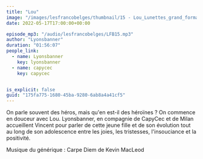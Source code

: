 ```yaml
---
title: "Lou"
image: "/images/lesfrancobelges/thumbnail/15 - Lou_Lunettes_grand_format.jpg"
date: 2022-05-17T17:00:00+00:00

episode_mp3: "/audio/lesfrancobelges/LFB15.mp3"
author: "Lyonsbanner"
duration: "01:56:07"
people_link: 
  - name: Lyonsbanner
    key: lyonsbanner
  - name: capycec
    key: capycec


is_explicit: false
guid: "175fa775-1680-45ba-9280-6ab8a4a41cf5"
---
```


<PodcastHeader/>

On parle souvent des héros, mais qu'en est-il des héroïnes ? On commence en douceur avec Lou.
Lyonsbanner, en compagnie de CapyCec et de Milan accueillent Vincent pour parler de cette jeune fille et de son évolution tout au long de son adolescence entre les joies, les tristesses, l'insouciance et la positivité.

Musique du générique : Carpe Diem de Kevin MacLeod
